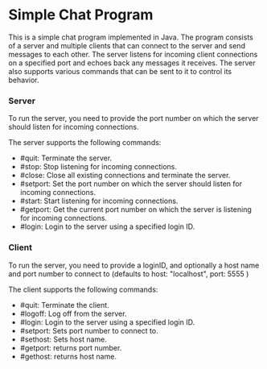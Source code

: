 # Simple Chat Program

This is a simple chat program implemented in Java. The program consists of a server and multiple clients that can connect to the server and send messages to each other. The server listens for incoming client connections on a specified port and echoes back any messages it receives. The server also supports various commands that can be sent to it to control its behavior.


### Server
To run the server, you need to provide the port number on which the server should listen for incoming connections. 

The server supports the following commands:
- #quit: Terminate the server.
- #stop: Stop listening for incoming connections.
- #close: Close all existing connections and terminate the server.
- #setport: Set the port number on which the server should listen for incoming connections.
- #start: Start listening for incoming connections.
- #getport: Get the current port number on which the server is listening for incoming connections.
- #login: Login to the server using a specified login ID.

### Client
To run the server, you need to provide a loginID, and optionally a host name and port number to connect to
(defaults to  host: "localhost", port: 5555 )  

The client supports the following commands:
- #quit: Terminate the client.
- #logoff: Log off from the server.
- #login: Login to the server using a specified login ID.
- #setport: Sets port number to connect to.
- #sethost: Sets host name.
- #getport: returns port number.
- #gethost: returns host name.
